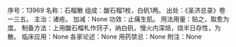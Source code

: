 序号：13969
名称：石榴散
组成：酸石榴1枚，白矾1两。
出处：《圣济总录》卷一三五。
主治：诸疮。
加减：None
功效：止痛生肌。
用法用量：贴之，取愈为度。
制备方法：上用酸石榴札作窍子，纳白矾，慢火内深焙，烧半日存性，为散。
临床应用：None
各家论述：None
用药禁忌：None
附注：None
